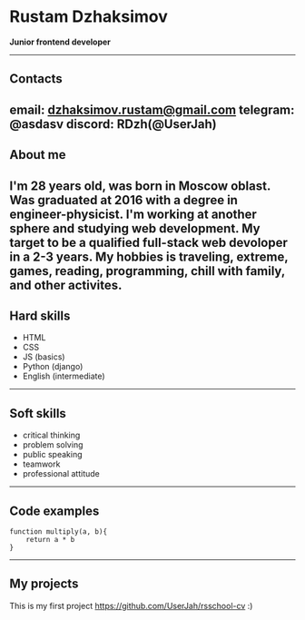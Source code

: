 # Rustam Dzhaksimov #
**Junior frontend developer**  

---
## Contacts ##
**email:** dzhaksimov.rustam@gmail.com
**telegram:** @asdasv
**discord:** RDzh(@UserJah)
---
## About me ##
I'm 28 years old, was born in Moscow oblast. Was graduated at 2016 with
a degree in engineer-physicist. I'm working at  another sphere and studying web development.
My target to be a qualified full-stack web devoloper in a 2-3 years.
My hobbies is traveling, extreme, games, reading, programming, chill with family, and other activites.
---
## Hard skills ##
* HTML
* CSS
* JS (basics)
* Python (django)
* English (intermediate)
---
## Soft skills ##
* critical thinking
* problem solving
* public speaking
* teamwork
* professional attitude
---
## Code examples ##
    function multiply(a, b){
        return a * b
    }


---
## My projects ##
This is my first project https://github.com/UserJah/rsschool-cv :)
